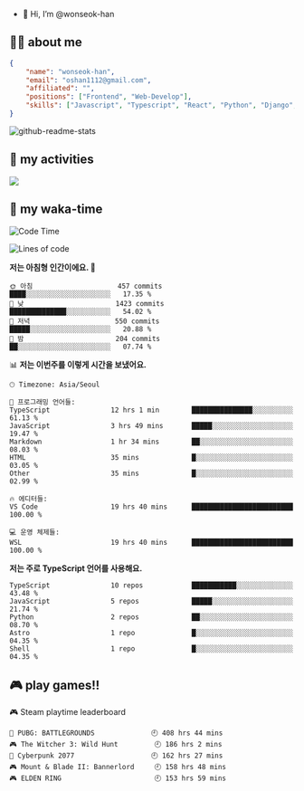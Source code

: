- 👋 Hi, I’m @wonseok-han

## 🤷‍♂️ about me
```json
{
    "name": "wonseok-han",
    "email": "oshan1112@gmail.com",
    "affiliated": "",
    "positions": ["Frontend", "Web-Develop"],
    "skills": ["Javascript", "Typescript", "React", "Python", "Django", "SQL", "Docker", "Git"]
}
```

![github-readme-stats](https://github-readme-stats.vercel.app/api?username=wonseok-han&show_icons=true&theme=dracula&include_all_commits=true&count_private=true&custom_title=wonseok-han%27s%20GitHub%20Stats)

<!---
wonseok-han/wonseok-han is a ✨ special ✨ repository because its `README.md` (this file) appears on your GitHub profile.
You can click the Preview link to take a look at your changes.
--->

## 🤔 my activities

<!-- ![](https://github-readme-stats.vercel.app/api?username=wonseok-han&show_icons=true&theme=dracula&include_all_commits=true&custom_title=wonseok-han%27s%20Github%20Stats) -->

![](http://github-profile-summary-cards.vercel.app/api/cards/profile-details?username=wonseok-han&theme=dracula)

## 📃 my waka-time

<!--START_SECTION:waka-->
![Code Time](http://img.shields.io/badge/Code%20Time-1%2C401%20hrs%204%20mins-blue)

![Lines of code](https://img.shields.io/badge/%EC%A0%80%EB%8A%94%20%EC%97%AC%ED%83%9C%EA%B9%8C%EC%A7%80%20-19.3%20million%20%EC%A4%84%EC%9D%98%20%EC%BD%94%EB%93%9C%EB%A5%BC%20%EC%9E%91%EC%84%B1%ED%96%88%EC%96%B4%EC%9A%94.-blue)

**저는 아침형 인간이에요. 🐤** 

```text
🌞 아침                     457 commits         ████░░░░░░░░░░░░░░░░░░░░░   17.35 % 
🌆 낮　                     1423 commits        ██████████████░░░░░░░░░░░   54.02 % 
🌃 저녁                     550 commits         █████░░░░░░░░░░░░░░░░░░░░   20.88 % 
🌙 밤　                     204 commits         ██░░░░░░░░░░░░░░░░░░░░░░░   07.74 % 
```


📊 **저는 이번주를 이렇게 시간을 보냈어요.** 

```text
🕑︎ Timezone: Asia/Seoul

💬 프로그래밍 언어들: 
TypeScript               12 hrs 1 min        ███████████████░░░░░░░░░░   61.13 % 
JavaScript               3 hrs 49 mins       █████░░░░░░░░░░░░░░░░░░░░   19.47 % 
Markdown                 1 hr 34 mins        ██░░░░░░░░░░░░░░░░░░░░░░░   08.03 % 
HTML                     35 mins             █░░░░░░░░░░░░░░░░░░░░░░░░   03.05 % 
Other                    35 mins             █░░░░░░░░░░░░░░░░░░░░░░░░   02.99 % 

🔥 에디터들: 
VS Code                  19 hrs 40 mins      █████████████████████████   100.00 % 

💻 운영 체제들: 
WSL                      19 hrs 40 mins      █████████████████████████   100.00 % 
```

**저는 주로 TypeScript 언어를 사용해요.** 

```text
TypeScript               10 repos            ███████████░░░░░░░░░░░░░░   43.48 % 
JavaScript               5 repos             █████░░░░░░░░░░░░░░░░░░░░   21.74 % 
Python                   2 repos             ██░░░░░░░░░░░░░░░░░░░░░░░   08.70 % 
Astro                    1 repo              █░░░░░░░░░░░░░░░░░░░░░░░░   04.35 % 
Shell                    1 repo              █░░░░░░░░░░░░░░░░░░░░░░░░   04.35 % 
```




<!--END_SECTION:waka-->

## 🎮 play games!!

<!-- steam-box start -->
🎮 Steam playtime leaderboard
```text
🍳 PUBG: BATTLEGROUNDS              🕘 408 hrs 44 mins
🎮 The Witcher 3: Wild Hunt         🕘 186 hrs 2 mins
🦾 Cyberpunk 2077                   🕘 162 hrs 27 mins
🎮 Mount & Blade II: Bannerlord     🕘 158 hrs 48 mins
🎮 ELDEN RING                       🕘 153 hrs 59 mins
```
<!-- Powered by https://github.com/YouEclipse/steam-box . -->
<!-- steam-box end -->
